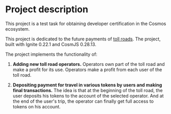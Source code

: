 # Project description

This project is a test task for obtaining developer certification in the Cosmos ecosystem.

This project is dedicated to the future payments of [toll roads](https://en.wikipedia.org/wiki/Toll_road). The project, built with Ignite 0.22.1 and CosmJS 0.28.13.

The project implements the functionality of:

1. **Adding new toll road operators.**
   Operators own part of the toll road and make a profit for its use. Operators make a profit from each user of the toll road.

2. **Depositing payment for travel in various tokens by users and making final transactions.**
   The idea is that at the beginning of the toll road, the user deposits his tokens to the account of the selected operator. And at the end of the user's trip, the operator can finally get full access to
   tokens on his account.
